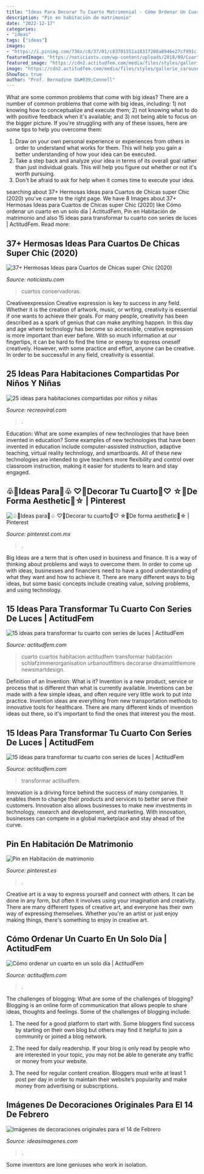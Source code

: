 ```yaml
---
title: "Ideas Para Decorar Tu Cuarto Matrimonial - Cómo Ordenar Un Cuarto En Un Solo Día"
description: "Pin en habitación de matrimonio"
date: "2022-12-17"
categories:
- "ideas"
tags: ["ideas"]
images:
- "https://i.pinimg.com/736x/c8/37/01/c83701551a18317208a8946e27cf991c.jpg"
featuredImage: "https://noticiastu.com/wp-content/uploads/2018/09/Cuartos-de-Chicas-21.jpg"
featured_image: "https://cdn2.actitudfem.com/media/files/styles/gallerie_carousel/public/images/2019/04/decoracion-series-de-luces-10.jpg"
image: "https://cdn2.actitudfem.com/media/files/styles/gallerie_carousel/public/images/2019/04/decorar-con-series-de-luces.jpg"
ShowToc: true
author: "Prof. Bernadine O&#039;Connell"
---
```



What are some common problems that come with big ideas?
There are a number of common problems that come with big ideas, including: 1) not knowing how to conceptualize and execute them; 2) not knowing what to do with positive feedback when it's available; and 3) not being able to focus on the bigger picture. If you're struggling with any of these issues, here are some tips to help you overcome them: 
1) Draw on your own personal experience or experiences from others in order to understand what works for them. This will help you gain a better understanding of how your idea can be executed. 
2) Take a step back and analyze your idea in terms of its overall goal rather than just individual goals. This will help you figure out whether or not it's worth pursuing. 
3) Don't be afraid to ask for help when it comes time to execute your idea.

	

		
searching about 37+ Hermosas Ideas para Cuartos de Chicas super Chic (2020) you've came to the right page. We have 8 Images about 37+ Hermosas Ideas para Cuartos de Chicas super Chic (2020) like Cómo ordenar un cuarto en un solo día | ActitudFem, Pin en Habitación de matrimonio and also 15 ideas para transformar tu cuarto con series de luces | ActitudFem. Read more:
		
    
## 37+ Hermosas Ideas Para Cuartos De Chicas Super Chic (2020)

<img loading=lazy src="https://noticiastu.com/wp-content/uploads/2018/09/Cuartos-de-Chicas-21.jpg" onerror="this.onerror=null;this.src='https://tse3.mm.bing.net/th?id=OIP.OgTcF74C8onqhqygaReyzQHaJP&amp;pid=15.1';" alt="37+ Hermosas Ideas para Cuartos de Chicas super Chic (2020)">

_Source: noticiastu.com_

>cuartos conservadoras. 

	

Creativeexpression
Creative expression is key to success in any field. Whether it is the creation of artwork, music, or writing, creativity is essential if one wants to achieve their goals. For many people, creativity has been described as a spark of genius that can make anything happen. In this day and age where technology has become so accessible, creative expression is more important than ever before. With so much information at our fingertips, it can be hard to find the time or energy to express oneself creatively. However, with some practice and effort, anyone can be creative. In order to be successful in any field, creativity is essential.

    
## 25 Ideas Para Habitaciones Compartidas Por Niños Y Niñas

<img loading=lazy src="http://www.recreoviral.com/wp-content/uploads/2015/10/Creativas-habitaciones-compartidas-por-niños-y-niñas-12.jpg" onerror="this.onerror=null;this.src='https://tse4.mm.bing.net/th?id=OIP.ZueAjsHcfYZvrHd_8oIy4wHaE8&amp;pid=15.1';" alt="25 ideas para habitaciones compartidas por niños y niñas">

_Source: recreoviral.com_

>. 

	

Education: What are some examples of new technologies that have been invented in education?
Some examples of new technologies that have been invented in education include computer-assisted instruction, adaptive teaching, virtual reality technology, and smartboards. All of these new technologies are intended to give teachers more flexibility and control over classroom instruction, making it easier for students to learn and stay engaged.

    
## ♧🌼Ideas Para🌼♧ ♡🐞Decorar Tu Cuarto🐞♡ ☆🌷De Forma Aesthetic🌷☆ | Pinterest

<img loading=lazy src="https://i.pinimg.com/736x/c8/37/01/c83701551a18317208a8946e27cf991c.jpg" onerror="this.onerror=null;this.src='https://tse1.mm.bing.net/th?id=OIP.coYh7kGragJKrhrvMMm5jwHaNK&amp;pid=15.1';" alt="♧🌼Ideas para🌼♧ ♡🐞Decorar tu cuarto🐞♡ ☆🌷De forma aesthetic🌷☆ | Pinterest">

_Source: pinterest.com.mx_

>. 

	

Big Ideas are a term that is often used in business and finance. It is a way of thinking about problems and ways to overcome them. In order to come up with ideas, businesses and financiers need to have a good understanding of what they want and how to achieve it. There are many different ways to big ideas, but some basic concepts include creating value, solving problems, and using technology.

    
## 15 Ideas Para Transformar Tu Cuarto Con Series De Luces | ActitudFem

<img loading=lazy src="https://cdn2.actitudfem.com/media/files/styles/gallerie_carousel/public/images/2019/04/decoracion-series-de-luces-10.jpg" onerror="this.onerror=null;this.src='https://tse2.mm.bing.net/th?id=OIP.jAsiaGS6EmuJA7_YQqOOuQAAAA&amp;pid=15.1';" alt="15 ideas para transformar tu cuarto con series de luces | ActitudFem">

_Source: actitudfem.com_

>cuarto cuartos habitacion actitudfem transformar habitación schlafzimmerorganisation urbanoutfitters decorarse dreamalittlemore newsmartdesign. 

	

Definition of an Invention: What is it?
Invention is a new product, service or process that is different than what is currently available. Inventions can be made with a few simple ideas, and often require very little work to put into practice. Invention ideas are everything from new transportation methods to innovative tools for healthcare. There are many different kinds of invention ideas out there, so it's important to find the ones that interest you the most.

    
## 15 Ideas Para Transformar Tu Cuarto Con Series De Luces | ActitudFem

<img loading=lazy src="https://cdn2.actitudfem.com/media/files/styles/gallerie_carousel/public/images/2019/04/decorar-con-series-de-luces.jpg" onerror="this.onerror=null;this.src='https://tse4.mm.bing.net/th?id=OIP.mR5zaUXPkizZajGJF0xd-wHaFj&amp;pid=15.1';" alt="15 ideas para transformar tu cuarto con series de luces | ActitudFem">

_Source: actitudfem.com_

>transformar actitudfem. 

	

Innovation is a driving force behind the success of many companies. It enables them to change their products and services to better serve their customers. Innovation also allows businesses to make new investments in technology, research and development, and marketing. With innovation, businesses can compete in a global marketplace and stay ahead of the curve.

    
## Pin En Habitación De Matrimonio

<img loading=lazy src="https://i.pinimg.com/736x/11/59/3f/11593f05dac8d942db45a937370b1822.jpg" onerror="this.onerror=null;this.src='https://tse1.mm.bing.net/th?id=OIP.LrRkE68gpK5AAgM2uYi5EgHaLH&amp;pid=15.1';" alt="Pin en Habitación de matrimonio">

_Source: pinterest.es_

>. 

	

Creative art is a way to express yourself and connect with others. It can be done in any form, but often it involves using your imagination and creativity. There are many different types of creative art, and everyone has their own way of expressing themselves. Whether you're an artist or just enjoy making things, there's something to enjoy in creative art.

    
## Cómo Ordenar Un Cuarto En Un Solo Día | ActitudFem

<img loading=lazy src="https://cdn2.actitudfem.com/media/files/como-organizar-una-recamara.jpg" onerror="this.onerror=null;this.src='https://tse2.mm.bing.net/th?id=OIP.DMpJ_R6Myr2cV0v_DhJ-6QHaEA&amp;pid=15.1';" alt="Cómo ordenar un cuarto en un solo día | ActitudFem">

_Source: actitudfem.com_

>. 

	

The challenges of blogging: What are some of the challenges of blogging?
Blogging is an online form of communication that allows people to share ideas, thoughts and feelings. Some of the challenges of blogging include:
1. The need for a good platform to start with. Some bloggers find success by starting on their own blog but others may find it helpful to join a community or joined a blog network.

2. The need for daily readership. If your blog is only read by people who are interested in your topic, you may not be able to generate any traffic or money from your website.

3. The need for regular content creation. Bloggers must write at least 1 post per day in order to maintain their website’s popularity and make money from advertising or subscriptions.

    
## Imágenes De Decoraciones Originales Para El 14 De Febrero

<img loading=lazy src="https://ideasimagenes.com/wp-content/uploads/2015/02/decorar-la-mesa-para-san-valentin-con-poco-dinero11.jpg" onerror="this.onerror=null;this.src='https://tse4.mm.bing.net/th?id=OIP.Iur3qSv2HhNo1tfgbAmj4AAAAA&amp;pid=15.1';" alt="Imágenes de decoraciones originales para el 14 de Febrero">

_Source: ideasimagenes.com_

>. 

	

Some inventors are lone geniuses who work in isolation.

